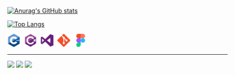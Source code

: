 <!--### Hi there 👋
<a href="https://git.io/typing-svg"><img src="https://readme-typing-svg.herokuapp.com?font=Fira+Code&pause=1000&color=B5ADEB&vCenter=true&repeat=false&width=435&lines=Hi+there%2C+my+name+is+Misha." alt="Typing SVG" /></a>-->

[![Anurag's GitHub stats](https://github-readme-stats.vercel.app/api?username=shawtygold&show_icons=true&theme=tokyonight)](https://github.com/Shawtygold)
<!--![Anurag's GitHub stats](https://github-readme-stats.vercel.app/api?username=shawtygold&show_icons=true&theme=transparent&hide_border=true&ring_color=B5ADEB&text_color=FFFFFF&title_color=B5ABF9&icon_color=B5ADEB)-->
[![Top Langs](https://github-readme-stats.vercel.app/api/top-langs/?username=shawtygold&layout=compact&theme=tokyonight)](https://github.com/Shawtygold)
<!--![Top Langs](https://github-readme-stats.vercel.app/api/top-langs/?username=shawtygold&layout=compact&theme=transparent&hide_border=true&text_color=FFFFFF&title_color=B5ABF9&icon_color=B5ADEB)-->
<div>      
  <img src="https://github.com/devicons/devicon/blob/master/icons/cplusplus/cplusplus-original.svg" title="C++" alt="C++" width="30"/>&nbsp;
  <img src="https://github.com/devicons/devicon/blob/master/icons/csharp/csharp-original.svg" title="C#" alt="C" width="30"/>&nbsp;
  <img src="https://github.com/devicons/devicon/blob/master/icons/visualstudio/visualstudio-plain.svg" title="visualstudio" alt="visualstudio" width="30"/>&nbsp;
  <img src="https://github.com/devicons/devicon/blob/master/icons/git/git-original.svg" title="git" alt="git" width="30"/>&nbsp;
  <img src="https://github.com/devicons/devicon/blob/master/icons/figma/figma-original.svg" title="figma" alt="figma" width="30"/>&nbsp;
  
  <!--<img src="https://github.com/devicons/devicon/blob/master/icons/html5/html5-original.svg" title="html5" alt="html5" width="30"/>&nbsp;
  <img src="https://github.com/devicons/devicon/blob/master/icons/css3/css3-original.svg" title="css" alt="css" width="30"/>&nbsp; >--> 
</div>

---

<div align="left">   
  <!--<a href="https://discord.gg/ygTgqafV4b" target="_blank"><img src="https://img.shields.io/badge/Discord-7289DA?style=for-the-badge&logo=discord&logoColor=white" target="_blank"></a> -->  
  <a href="https://www.twitch.tv/shawtygoldq" target="_blank"><img src="https://img.shields.io/badge/Twitch-9146FF?style=for-the-badge&logo=twitch&logoColor=white" target="_blank"></a>  
  <a href = "mailto:shawtygoldz@gmail.com"><img src="https://img.shields.io/badge/-Gmail-%23333?style=for-the-badge&logo=gmail&logoColor=white&color=red"></a>
  <a href="https://t.me/+nAFnNgTUJq85OTM6" target="_blank"><img src="https://img.shields.io/badge/-Telegram-%23332?style=for-the-badge&logo=telegram&logoColor=white&color=blue" /></a>  

</div>


<!--<div style="display: inline_block"><br>
  <img align="center" height="30" width="40" src="https://raw.githubusercontent.com/devicons/devicon/master/icons/typescript/typescript-plain.svg" />
  <img align="center" height="30" width="40" src="https://raw.githubusercontent.com/devicons/devicon/master/icons/nodejs/nodejs-plain-wordmark.svg" />
  <img align="center" height="30" width="40" src="https://github.com/devicons/devicon/raw/master/icons/nestjs/nestjs-plain.svg" />
  <img align="center" height="30" width="40" src="https://github.com/devicons/devicon/raw/master/icons/postgresql/postgresql-original.svg" />
  <img align="center" height="30" width="40" src="https://github.com/devicons/devicon/raw/master/icons/vuejs/vuejs-original.svg" />
  <img align="center" height="30" width="40" src="https://github.com/devicons/devicon/raw/master/icons/svelte/svelte-original.svg" />
  <img align="center" height="30" width="40" src="https://github.com/devicons/devicon/raw/master/icons/bash/bash-original.svg" />
  <img align="center" height="30" width="40" src="https://github.com/devicons/devicon/raw/master/icons/vscode/vscode-original.svg" />
</div>-->






<!--
**Shawtygold/Shawtygold** is a ✨ _special_ ✨ repository because its `README.md` (this file) appears on your GitHub profile.

Here are some ideas to get you started:

- 🔭 I’m currently working on ...
- 🌱 I’m currently learning ...
- 👯 I’m looking to collaborate on ...
- 🤔 I’m looking for help with ...
- 💬 Ask me about ...
- 📫 How to reach me: ...
- 😄 Pronouns: ...
- ⚡ Fun fact: ...
-->
